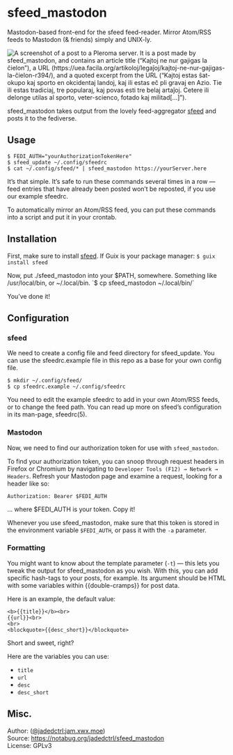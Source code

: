 # sfeed_mastodon

Mastodon-based front-end for the sfeed feed-reader. Mirror Atom/RSS feeds to Mastodon (& friends) simply and UNIX-ly.

![A screenshot of a post to a Pleroma server. It is a post made by sfeed_mastodon, and contains an article title (“Kajtoj ne nur gajigas la ĉielon”), a URL (https://uea.facila.org/artikoloj/legaĵoj/kajtoj-ne-nur-gajigas-la-ĉielon-r394/), and a quoted excerpt from the URL (“Kajtoj estas ŝat-okupo kaj sporto en okcidentaj landoj, kaj ili estas eĉ pli gravaj en Azio. Tie ili estas tradiciaj, tre popularaj, kaj povas esti tre belaj artaĵoj. Cetere ili delonge utilas al sporto, veter-scienco, fotado kaj militad[…]”).](res/screenshot.png)

sfeed_mastodon takes output from the lovely feed-aggregator [sfeed](https://codemadness.org/sfeed-simple-feed-parser.html) and posts it to the fediverse.



## Usage
```
$ FEDI_AUTH="yourAuthorizationTokenHere"
$ sfeed_update ~/.config/sfeedrc
$ cat ~/.config/sfeed/* | sfeed_mastodon https://yourServer.here
```

It’s that simple. It’s safe to run these commands several times in a row  — feed entries that have
already been posted won’t be reposted, if you use our example sfeedrc.

To automatically mirror an Atom/RSS feed, you can put these commands into a script and put it in your crontab.



## Installation
First, make sure to install [sfeed](https://codemadness.org/sfeed-simple-feed-parser.html).
If Guix is your package manager:
`$ guix install sfeed`

Now, put ./sfeed_mastodon into your $PATH, somewhere. Something like /usr/local/bin, or ~/.local/bin.
`$ cp sfeed_mastodon ~/.local/bin/`

You’ve done it!



## Configuration
### sfeed
We need to create a config file and feed directory for sfeed_update.
You can use the sfeedrc.example file in this repo as a base for your own config file.
```
$ mkdir ~/.config/sfeed/
$ cp sfeedrc.example ~/.config/sfeedrc
```

You need to edit the example sfeedrc to add in your own Atom/RSS feeds, or to change the feed path.
You can read up more on sfeed’s configuration in its man-page¸ sfeedrc(5).


### Mastodon
Now, we need to find our authorization token for use with `sfeed_mastodon`.

To find your authorization token, you can snoop through request headers in Firefox or Chromium by
navigating to `Developer Tools (F12) → Network → Headers`. Refresh your Mastodon page and examine a
request, looking for a header like so:

`Authorization: Bearer $FEDI_AUTH`

… where $FEDI_AUTH is your token. Copy it!

Whenever you use sfeed_mastodon, make sure that this token is stored in the environment variable
`$FEDI_AUTH`, or pass it with the `-a` parameter.


### Formatting
You might want to know about the template parameter (`-t`) — this lets you tweak the output for
sfeed_mastodon as you wish. With this, you can add specific hash-tags to your posts, for example.
Its argument should be HTML with some variables within {{double-cramps}} for post data. 

Here is an example, the default value:
```
<b>{{title}}</b><br>
{{url}}<br>
<br>
<blockquote>{{desc_short}}</blockquote>
```

Short and sweet, right?

Here are the variables you can use:
* `title`
* `url`
* `desc`
* `desc_short`



## Misc.
Author: ([@jadedctrl:jam.xwx.moe](https://jam.xwx.moe/users/jadedctrl))  
Source: https://notabug.org/jadedctrl/sfeed_mastodon  
License: GPLv3
